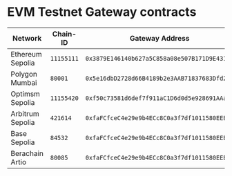# EVM Testnet Gateway contracts

| Network          | Chain-ID   | Gateway Address                              | Proxy Admin                                  | Contract Version |
| ---------------- | ---------- | -------------------------------------------- | -------------------------------------------- | ---------------- |
| Ethereum Sepolia | `11155111` | `0x3879E146140b627a5C858a08e507B171D9E43139` | `0x38476c18226C98C821eE1DFc368D49691d44cE68` | `0.1.0`          |
| Polygon Mumbai   | `80001`    | `0x5e16dbD2728d66B4189b2e3AAB71837683Dfd2d7` | `0x952350102fd243B353fd734B5Cc4e3b4088a4aE7` | `0.1.0`          |
| Optimsm Sepolia  | `11155420` | `0xf50c73581d6def7f911aC1D6d0d5e928691AAa9E` | `0x0f119D36896631E7202F20E6aC5a66485Fe871Cd` | `0.1.0`          |
| Arbitrum Sepolia | `421614`   | `0xfaFCfceC4e29e9b4ECc8C0a3f7df1011580EEEf2` | `0xdDC6d94d9f9FBb0524f069882d7C98241040472E` | `0.1.0`          |
| Base Sepolia     | `84532`    | `0xfaFCfceC4e29e9b4ECc8C0a3f7df1011580EEEf2` | `0xdDC6d94d9f9FBb0524f069882d7C98241040472E` | `0.1.0`          |
| Berachain Artio  | `80085`    | `0xfaFCfceC4e29e9b4ECc8C0a3f7df1011580EEEf2` | `0xdDC6d94d9f9FBb0524f069882d7C98241040472E` | `0.1.0`          |
